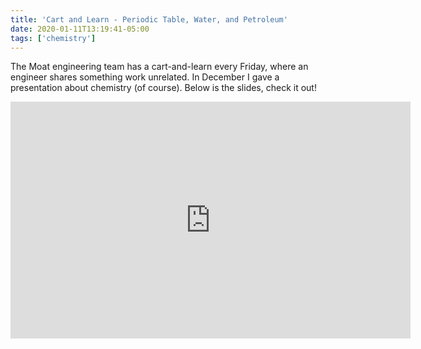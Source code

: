 ```yaml
---
title: 'Cart and Learn - Periodic Table, Water, and Petroleum'
date: 2020-01-11T13:19:41-05:00
tags: ['chemistry']
---
```


The Moat engineering team has a cart-and-learn every Friday, where an engineer shares something work unrelated. In December I gave a presentation about chemistry (of course). Below is the slides, check it out!

<iframe src="https://docs.google.com/presentation/d/e/2PACX-1vTWEe7TImZHfw9khaE6bApgkdH-rkMipu-MbICjdAWU0PJbXBU41VEXc3l1zohnpqc7FZ9HhhEGxMrz/embed?start=false&loop=false&delayms=3000" frameborder="0" width="640" height="379" allowfullscreen="true" mozallowfullscreen="true" webkitallowfullscreen="true"></iframe>

